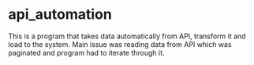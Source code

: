 # api_automation
This is a program that takes data automatically from API, transform it and load to the system. Main issue was reading data from API which was paginated and program had to iterate through it.
